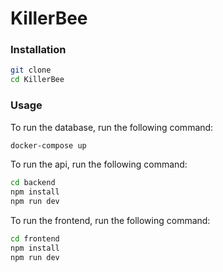 # KillerBee

### Installation

```bash
git clone 
cd KillerBee
```

### Usage
To run the database, run the following command:
```bash
docker-compose up
```

To run the api, run the following command:
```bash
cd backend
npm install
npm run dev
```

To run the frontend, run the following command:
```bash
cd frontend
npm install
npm run dev
```

